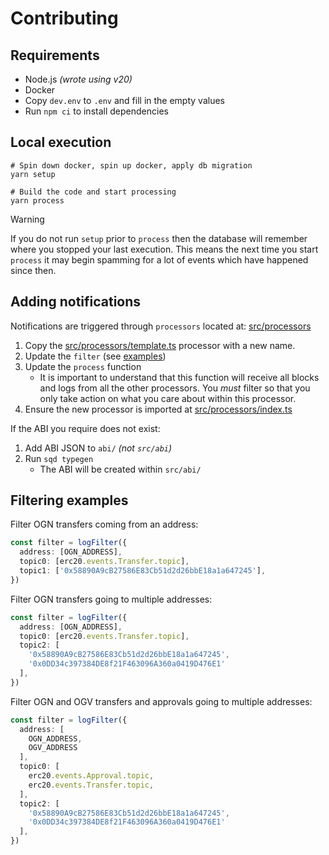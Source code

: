 # Contributing

## Requirements

- Node.js *(wrote using v20)*
- Docker
- Copy `dev.env` to `.env` and fill in the empty values
- Run `npm ci` to install dependencies

## Local execution

```shell
# Spin down docker, spin up docker, apply db migration
yarn setup

# Build the code and start processing
yarn process
```

> [!WARNING]  
> If you do not run `setup` prior to `process` then the database will remember where you stopped your
> last execution. This means the next time you start `process` it may begin spamming for a lot of events which
> have happened since then.

## Adding notifications

Notifications are triggered through `processors` located at: [src/processors](src/processors)

1. Copy the [src/processors/template.ts](src/processors/example.ts) processor with a new name.
2. Update the `filter` (see [examples](#filtering-examples))
3. Update the `process` function
    - It is important to understand that this function will receive all blocks and logs from all the other processors.
      You *must* filter so that you only take action on what you care about within this processor.
4. Ensure the new processor is imported at [src/processors/index.ts](src/processors/index.ts)

If the ABI you require does not exist:

1. Add ABI JSON to `abi/` *(not `src/abi`)*
2. Run `sqd typegen`
    - The ABI will be created within `src/abi/`

## Filtering examples

Filter OGN transfers coming from an address:

```typescript
const filter = logFilter({
  address: [OGN_ADDRESS],
  topic0: [erc20.events.Transfer.topic],
  topic1: ['0x58890A9cB27586E83Cb51d2d26bbE18a1a647245'],
})
```

Filter OGN transfers going to multiple addresses:

```typescript
const filter = logFilter({
  address: [OGN_ADDRESS],
  topic0: [erc20.events.Transfer.topic],
  topic2: [
    '0x58890A9cB27586E83Cb51d2d26bbE18a1a647245',
    '0x0DD34c397384DE8f21F463096A360a0419D476E1'
  ],
})
```

Filter OGN and OGV transfers and approvals going to multiple addresses:

```typescript
const filter = logFilter({
  address: [
    OGN_ADDRESS,
    OGV_ADDRESS
  ],
  topic0: [
    erc20.events.Approval.topic,
    erc20.events.Transfer.topic,
  ],
  topic2: [
    '0x58890A9cB27586E83Cb51d2d26bbE18a1a647245',
    '0x0DD34c397384DE8f21F463096A360a0419D476E1'
  ],
})
```
